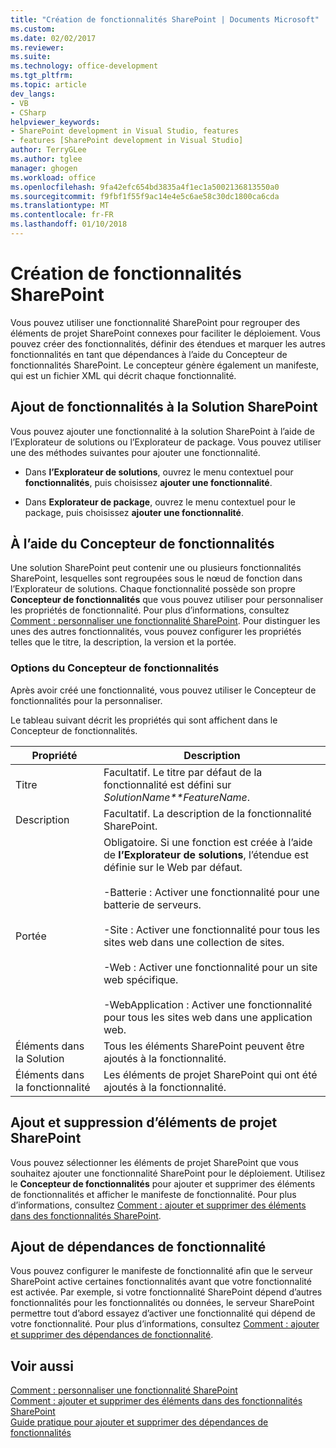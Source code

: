 ```yaml
---
title: "Création de fonctionnalités SharePoint | Documents Microsoft"
ms.custom: 
ms.date: 02/02/2017
ms.reviewer: 
ms.suite: 
ms.technology: office-development
ms.tgt_pltfrm: 
ms.topic: article
dev_langs:
- VB
- CSharp
helpviewer_keywords:
- SharePoint development in Visual Studio, features
- features [SharePoint development in Visual Studio]
author: TerryGLee
ms.author: tglee
manager: ghogen
ms.workload: office
ms.openlocfilehash: 9fa42efc654bd3835a4f1ec1a5002136813550a0
ms.sourcegitcommit: f9fbf1f55f9ac14e4e5c6ae58c30dc1800ca6cda
ms.translationtype: MT
ms.contentlocale: fr-FR
ms.lasthandoff: 01/10/2018
---
```

# <a name="creating-sharepoint-features"></a>Création de fonctionnalités SharePoint
  Vous pouvez utiliser une fonctionnalité SharePoint pour regrouper des éléments de projet SharePoint connexes pour faciliter le déploiement. Vous pouvez créer des fonctionnalités, définir des étendues et marquer les autres fonctionnalités en tant que dépendances à l’aide du Concepteur de fonctionnalités SharePoint. Le concepteur génère également un manifeste, qui est un fichier XML qui décrit chaque fonctionnalité.  
  
## <a name="adding-features-to-the-sharepoint-solution"></a>Ajout de fonctionnalités à la Solution SharePoint  
 Vous pouvez ajouter une fonctionnalité à la solution SharePoint à l’aide de l’Explorateur de solutions ou l’Explorateur de package. Vous pouvez utiliser une des méthodes suivantes pour ajouter une fonctionnalité.  
  
-   Dans **l’Explorateur de solutions**, ouvrez le menu contextuel pour **fonctionnalités**, puis choisissez **ajouter une fonctionnalité**.  
  
-   Dans **Explorateur de package**, ouvrez le menu contextuel pour le package, puis choisissez **ajouter une fonctionnalité**.  
  
## <a name="using-the-feature-designer"></a>À l’aide du Concepteur de fonctionnalités  
 Une solution SharePoint peut contenir une ou plusieurs fonctionnalités SharePoint, lesquelles sont regroupées sous le nœud de fonction dans l’Explorateur de solutions. Chaque fonctionnalité possède son propre **Concepteur de fonctionnalités** que vous pouvez utiliser pour personnaliser les propriétés de fonctionnalité. Pour plus d’informations, consultez [Comment : personnaliser une fonctionnalité SharePoint](../sharepoint/how-to-customize-a-sharepoint-feature.md). Pour distinguer les unes des autres fonctionnalités, vous pouvez configurer les propriétés telles que le titre, la description, la version et la portée.  
  
### <a name="feature-designer-options"></a>Options du Concepteur de fonctionnalités  
 Après avoir créé une fonctionnalité, vous pouvez utiliser le Concepteur de fonctionnalités pour la personnaliser.  
  
 Le tableau suivant décrit les propriétés qui sont affichent dans le Concepteur de fonctionnalités.  
  
|Propriété|Description|  
|--------------|-----------------|  
|Titre|Facultatif. Le titre par défaut de la fonctionnalité est défini sur *SolutionName**FeatureName*.|  
|Description|Facultatif. La description de la fonctionnalité SharePoint.|  
|Portée|Obligatoire. Si une fonction est créée à l’aide de **l’Explorateur de solutions**, l’étendue est définie sur le Web par défaut.<br /><br /> -Batterie : Activer une fonctionnalité pour une batterie de serveurs.<br /><br /> -Site : Activer une fonctionnalité pour tous les sites web dans une collection de sites.<br /><br /> -Web : Activer une fonctionnalité pour un site web spécifique.<br /><br /> -WebApplication : Activer une fonctionnalité pour tous les sites web dans une application web.|  
|Éléments dans la Solution|Tous les éléments SharePoint peuvent être ajoutés à la fonctionnalité.|  
|Éléments dans la fonctionnalité|Les éléments de projet SharePoint qui ont été ajoutés à la fonctionnalité.|  
  
## <a name="adding-and-removing-sharepoint-project-items"></a>Ajout et suppression d’éléments de projet SharePoint  
 Vous pouvez sélectionner les éléments de projet SharePoint que vous souhaitez ajouter une fonctionnalité SharePoint pour le déploiement. Utilisez le **Concepteur de fonctionnalités** pour ajouter et supprimer des éléments de fonctionnalités et afficher le manifeste de fonctionnalité. Pour plus d’informations, consultez [Comment : ajouter et supprimer des éléments dans des fonctionnalités SharePoint](../sharepoint/how-to-add-and-remove-items-to-sharepoint-features.md).  
  
## <a name="adding-feature-dependencies"></a>Ajout de dépendances de fonctionnalité  
 Vous pouvez configurer le manifeste de fonctionnalité afin que le serveur SharePoint active certaines fonctionnalités avant que votre fonctionnalité est activée. Par exemple, si votre fonctionnalité SharePoint dépend d’autres fonctionnalités pour les fonctionnalités ou données, le serveur SharePoint permettre tout d’abord essayez d’activer une fonctionnalité qui dépend de votre fonctionnalité. Pour plus d’informations, consultez [Comment : ajouter et supprimer des dépendances de fonctionnalité](../sharepoint/how-to-add-and-remove-feature-dependencies.md).  
  
## <a name="see-also"></a>Voir aussi  
 [Comment : personnaliser une fonctionnalité SharePoint](../sharepoint/how-to-customize-a-sharepoint-feature.md)   
 [Comment : ajouter et supprimer des éléments dans des fonctionnalités SharePoint](../sharepoint/how-to-add-and-remove-items-to-sharepoint-features.md)   
 [Guide pratique pour ajouter et supprimer des dépendances de fonctionnalités](../sharepoint/how-to-add-and-remove-feature-dependencies.md)  
  
  